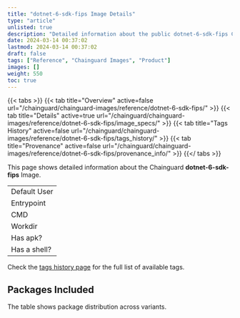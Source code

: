 ```yaml
---
title: "dotnet-6-sdk-fips Image Details"
type: "article"
unlisted: true
description: "Detailed information about the public dotnet-6-sdk-fips Chainguard Image."
date: 2024-03-14 00:37:02
lastmod: 2024-03-14 00:37:02
draft: false
tags: ["Reference", "Chainguard Images", "Product"]
images: []
weight: 550
toc: true
---
```


{{< tabs >}}
{{< tab title="Overview" active=false url="/chainguard/chainguard-images/reference/dotnet-6-sdk-fips/" >}}
{{< tab title="Details" active=true url="/chainguard/chainguard-images/reference/dotnet-6-sdk-fips/image_specs/" >}}
{{< tab title="Tags History" active=false url="/chainguard/chainguard-images/reference/dotnet-6-sdk-fips/tags_history/" >}}
{{< tab title="Provenance" active=false url="/chainguard/chainguard-images/reference/dotnet-6-sdk-fips/provenance_info/" >}}
{{</ tabs >}}

This page shows detailed information about the Chainguard **dotnet-6-sdk-fips** Image.

|              |
|--------------|
| Default User |
| Entrypoint   |
| CMD          |
| Workdir      |
| Has apk?     |
| Has a shell? |

Check the [tags history page](/chainguard/chainguard-images/reference/dotnet-6-sdk-fips/tags_history/) for the full list of available tags.

## Packages Included
The table shows package distribution across variants.

|  |
|--|

